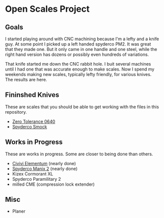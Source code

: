 # Open Scales Project

## Goals

I started playing around with CNC machining because I'm a lefty and
a knife guy. At some point I picked up a left handed spyderco PM2. 
It was great that they made one. But it only came in one handle 
and one steel, while the right hand version has dozens or possibly
even hundreds of variations.

That knife started me down the CNC rabbit hole. I buit several 
machines until I had one that was accurate enough to make scales.
Now I spend my weekends making new scales, typically lefty 
friendly, for various knives. The results are here.

## Fininshed Knives

These are scales that you should be able to get working 
with the files in this repository.

- [Zero Tolerance 0640](zt-0640/readme.md)
- [Spyderco Smock](spyderco-smock)

## Works in Progress

These are works in progress. Some are closer to being done than 
others.

- [Civivi Elementum](civivi-elementum) (nearly done)
- [Spyderco Manix 2](spyderco-manix) (nearly done)
- Kizex Cormorant XL
- Spyderco Paramilitary 2
- milled CME (compression lock extender)

## Misc

- Planer